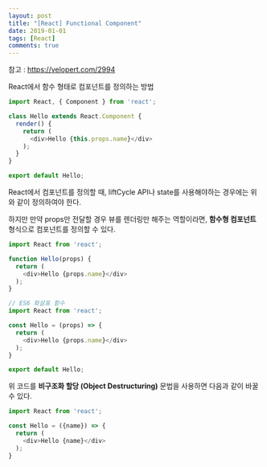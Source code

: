 ```yaml
---
layout: post
title: "[React] Functional Component"
date: 2019-01-01
tags: [React]
comments: true
---
```


참고 : https://velopert.com/2994

React에서 함수 형태로 컴포넌트를 정의하는 방법

```javascript
import React, { Component } from 'react';

class Hello extends React.Component {
  render() {
    return (
      <div>Hello {this.props.name}</div>
    );
  }
}

export default Hello;
```
React에서 컴포넌트를 정의할 때, liftCycle API나 state를 사용해야하는 경우에는 위와 같이 정의하여야 한다.

하지만 만약 props만 전달할 경우 뷰를 렌더링만 해주는 역할이라면, **함수형 컴포넌트** 형식으로 컴포넌트를 정의할 수 있다.

```javascript
import React from 'react';

function Hello(props) {
  return (
    <div>Hello {props.name}</div>
  );
}

// ES6 화살표 함수
import React from 'react';

const Hello = (props) => {
  return (
    <div>Hello {props.name}</div>
  );
}

export default Hello;
```

위 코드를 **비구조화 할당 (Object Destructuring)** 문법을 사용하면 다음과 같이 바꿀 수 있다.

```javascript
import React from 'react';

const Hello = ({name}) => {
  return (
    <div>Hello {name}</div>  
  );
}
```
